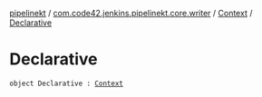 [pipelinekt](../../index.md) / [com.code42.jenkins.pipelinekt.core.writer](../index.md) / [Context](index.md) / [Declarative](./-declarative.md)

# Declarative

`object Declarative : `[`Context`](index.md)